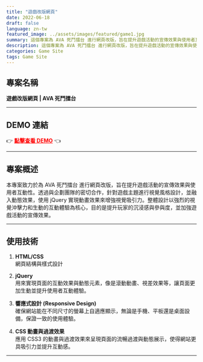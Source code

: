 ```yaml
---
title: "遊戲改版網頁"
date: 2022-06-18
draft: false
language: zn-tw
featured_image: ../assets/images/featured/game1.jpg
summary: 這個專案為 AVA 死鬥擂台 進行網頁改版，旨在提升遊戲活動的宣傳效果與使用者互動性。透過與企劃人員的合作，設計了視覺風格與動態效果，並利用 jQuery 實現動畫效果，讓頁面更加生動與吸引人，增強參與者的沉浸感。
description: 這個專案為 AVA 死鬥擂台 進行網頁改版，旨在提升遊戲活動的宣傳效果與使用者互動性。透過與企劃人員的合作，設計了視覺風格與動態效果，並利用 jQuery 實現動畫效果，讓頁面更加生動與吸引人，增強參與者的沉浸感。
categories: Game Site
tags: Game Site
---
```

## 專案名稱
**遊戲改版網頁 | AVA 死鬥擂台**

---

## DEMO 連結
👉 <a href="https://landing.mangot5.com/template/ava/event/220216_deathMatch/index.html" style="color: red; font-weight: bold;" target="_blank">點擊查看 DEMO</a> 👈

---

## 專案概述
本專案致力於為 AVA 死鬥擂台 進行網頁改版，旨在提升遊戲活動的宣傳效果與使用者互動性。透過與企劃團隊的密切合作，針對遊戲主題進行視覺風格設計，並融入動態效果，使用 jQuery 實現動畫效果來增強視覺吸引力。整體設計以強烈的視覺沖擊力和生動的互動體驗為核心，目的是提升玩家的沉浸感與參與度，並加強遊戲活動的宣傳效果。

---

## 使用技術

1. **HTML/CSS**  
   網頁結構與樣式設計

2. **jQuery**  
   用來實現頁面的互動效果與動態元素，像是滾動動畫、視差效果等，讓頁面更加生動並提升使用者互動體驗。

3. **響應式設計 (Responsive Design)**  
   確保網站能在不同尺寸的螢幕上自適應顯示，無論是手機、平板還是桌面設備，保證一致的使用體驗。
   
4. **CSS 動畫與過渡效果**  
   應用 CSS3 的動畫與過渡效果來呈現頁面的流暢過渡與動態展示，使得網站更具吸引力並提升互動感。

---

